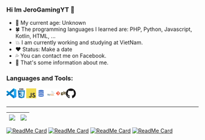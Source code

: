 ### Hi Im JeroGamingYT 👋
- 💠 My current age: Unknown
- 🍀 The programming languages I learned are: PHP, Python, Javascript, Kotlin, HTML, ...
- 💥 I am currently working and studying at VietNam.
- ❤ Status: Make a date
- 💦 You can contact me on Facebook.
- 💬 That's some information about me.

### Languages and Tools:

<img align="left" alt="Visual Studio Code" width="26px" src="https://raw.githubusercontent.com/github/explore/80688e429a7d4ef2fca1e82350fe8e3517d3494d/topics/visual-studio-code/visual-studio-code.png" />
<img align="left" alt="CSS3" width="26px" src="https://raw.githubusercontent.com/github/explore/80688e429a7d4ef2fca1e82350fe8e3517d3494d/topics/css/css.png" />
<img align="left" alt="JavaScript" width="26px" src="https://raw.githubusercontent.com/github/explore/80688e429a7d4ef2fca1e82350fe8e3517d3494d/topics/javascript/javascript.png" />
<img align="left" alt="SQL" width="26px" src="https://raw.githubusercontent.com/github/explore/80688e429a7d4ef2fca1e82350fe8e3517d3494d/topics/sql/sql.png" />
<img align="left" alt="MySQL" width="26px" src="https://raw.githubusercontent.com/github/explore/80688e429a7d4ef2fca1e82350fe8e3517d3494d/topics/mysql/mysql.png" />
<img align="left" alt="Git" width="26px" src="https://raw.githubusercontent.com/github/explore/80688e429a7d4ef2fca1e82350fe8e3517d3494d/topics/git/git.png" />
<img align="left" alt="GitHub" width="26px" src="https://raw.githubusercontent.com/github/explore/78df643247d429f6cc873026c0622819ad797942/topics/github/github.png" />

<br />
<br />

---
| <img align="center" src="https://github-readme-stats.vercel.app/api?username=JeroGamingYT&show_icons=true&theme=radical&hide_border=true&count_private=true" /> | <img align="center" src="https://github-readme-stats.vercel.app/api/top-langs/?username=JeroGamingYT&theme=radical&hide_border=true&count_private=true" /> |
| ------------- | ------------- |
[![ReadMe Card](https://github-readme-stats.vercel.app/api/pin/?username=JeroGamingYT&repo=LockedItem&show_owner=true&theme=radical&border_color=fff)](https://github.com/JeroGamingYT/LockedItem)
[![ReadMe Card](https://github-readme-stats.vercel.app/api/pin/?username=JeroGamingYT&repo=NoAdvertisings&show_owner=true&theme=radical&border_color=fff)](https://github.com/JeroGamingYT/NoAdvertisings)
[![ReadMe Card](https://github-readme-stats.vercel.app/api/pin/?username=JeroGamingYT&repo=ItemDropText&show_owner=true&theme=radical&border_color=fff)](https://github.com/JeroGamingYT/ItemDropText)
[![ReadMe Card](https://github-readme-stats.vercel.app/api/pin/?username=JeroGamingYT&repo=KitEffect&show_owner=true&theme=radical&border_color=fff)](https://github.com/JeroGamingYT/KitEffect)
<!--
**JeroGamingYT/JeroGamingYT** is a ✨ _special_ ✨ repository because its `README.md` (this file) appears on your GitHub profile .
